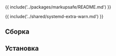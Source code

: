 {{ include('../packages/markupsafe/README.md') }}

{{ include('../shared/systemd-extra-warn.md') }}

## Сборка

<package-script :package="'markupsafe'" :type="'build'"></package-script>

## Установка

<package-script :package="'markupsafe'" :type="'install'"></package-script>


